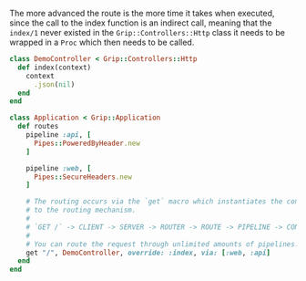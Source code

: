 The more advanced the route is the more time it takes when executed, since the call to the index function is an indirect call, meaning that the `index/1` never existed in the `Grip::Controllers::Http` class it needs to be wrapped in a `Proc` which then needs to be called.

```ruby
class DemoController < Grip::Controllers::Http
  def index(context)
    context
      .json(nil)
  end
end

class Application < Grip::Application
  def routes
    pipeline :api, [
      Pipes::PoweredByHeader.new
    ]

    pipeline :web, [
      Pipes::SecureHeaders.new
    ]

    # The routing occurs via the `get` macro which instantiates the controller class and assigns a route
    # to the routing mechanism.
    #
    # `GET /` -> CLIENT -> SERVER -> ROUTER -> ROUTE -> PIPELINE -> CONTROLLER -> index/1
    #
    # You can route the request through unlimited amounts of pipelines.
    get "/", DemoController, override: :index, via: [:web, :api]
  end
end
```

